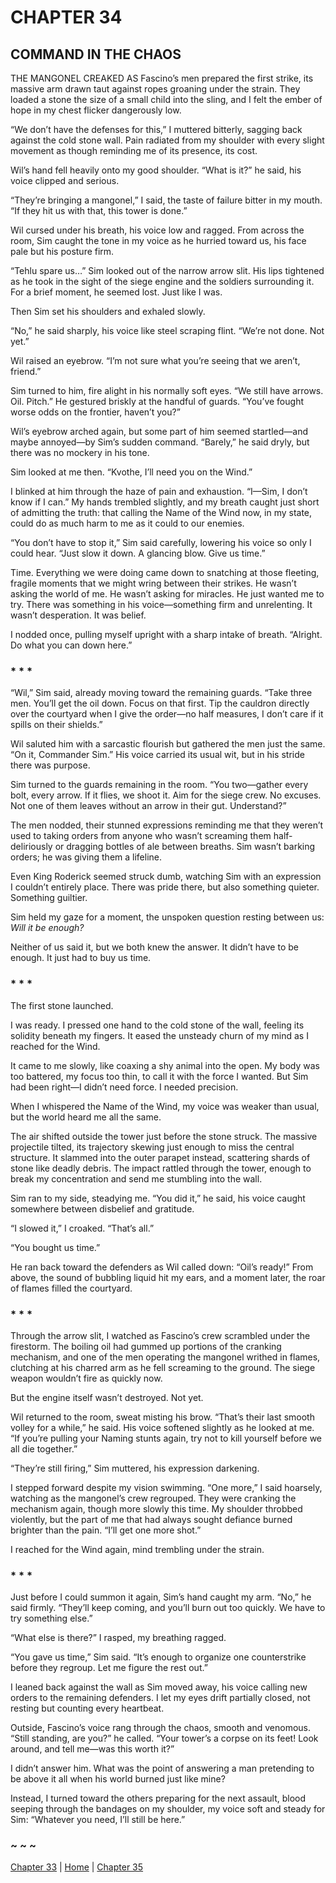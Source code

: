 # CHAPTER 34

## COMMAND IN THE CHAOS  

THE MANGONEL CREAKED AS Fascino’s men prepared the first strike, its massive arm drawn taut against ropes groaning under the strain. They loaded a stone the size of a small child into the sling, and I felt the ember of hope in my chest flicker dangerously low.

“We don’t have the defenses for this,” I muttered bitterly, sagging back against the cold stone wall. Pain radiated from my shoulder with every slight movement as though reminding me of its presence, its cost.

Wil’s hand fell heavily onto my good shoulder. “What is it?” he said, his voice clipped and serious.

“They’re bringing a mangonel,” I said, the taste of failure bitter in my mouth. “If they hit us with that, this tower is done.”

Wil cursed under his breath, his voice low and ragged. From across the room, Sim caught the tone in my voice as he hurried toward us, his face pale but his posture firm. 

“Tehlu spare us…” Sim looked out of the narrow arrow slit. His lips tightened as he took in the sight of the siege engine and the soldiers surrounding it. For a brief moment, he seemed lost. Just like I was.

Then Sim set his shoulders and exhaled slowly.

“No,” he said sharply, his voice like steel scraping flint. “We’re not done. Not yet.”

Wil raised an eyebrow. “I’m not sure what you’re seeing that we aren’t, friend.”

Sim turned to him, fire alight in his normally soft eyes. “We still have arrows. Oil. Pitch.” He gestured briskly at the handful of guards. “You’ve fought worse odds on the frontier, haven’t you?”

Wil’s eyebrow arched again, but some part of him seemed startled—and maybe annoyed—by Sim’s sudden command. “Barely,” he said dryly, but there was no mockery in his tone.

Sim looked at me then. “Kvothe, I’ll need you on the Wind.”

I blinked at him through the haze of pain and exhaustion. “I—Sim, I don’t know if I can.” My hands trembled slightly, and my breath caught just short of admitting the truth: that calling the Name of the Wind now, in my state, could do as much harm to me as it could to our enemies.

“You don’t have to stop it,” Sim said carefully, lowering his voice so only I could hear. “Just slow it down. A glancing blow. Give us time.”

Time. Everything we were doing came down to snatching at those fleeting, fragile moments that we might wring between their strikes. He wasn’t asking the world of me. He wasn’t asking for miracles. He just wanted me to try. There was something in his voice—something firm and unrelenting. It wasn’t desperation. It was belief.

I nodded once, pulling myself upright with a sharp intake of breath. “Alright. Do what you can down here.”

### * * *

“Wil,” Sim said, already moving toward the remaining guards. “Take three men. You’ll get the oil down. Focus on that first. Tip the cauldron directly over the courtyard when I give the order—no half measures, I don’t care if it spills on their shields.”

Wil saluted him with a sarcastic flourish but gathered the men just the same. “On it, Commander Sim.” His voice carried its usual wit, but in his stride there was purpose.

Sim turned to the guards remaining in the room. “You two—gather every bolt, every arrow. If it flies, we shoot it. Aim for the siege crew. No excuses. Not one of them leaves without an arrow in their gut. Understand?”

The men nodded, their stunned expressions reminding me that they weren’t used to taking orders from anyone who wasn’t screaming them half-deliriously or dragging bottles of ale between breaths. Sim wasn’t barking orders; he was giving them a lifeline.

Even King Roderick seemed struck dumb, watching Sim with an expression I couldn’t entirely place. There was pride there, but also something quieter. Something guiltier.

Sim held my gaze for a moment, the unspoken question resting between us: *Will it be enough?*

Neither of us said it, but we both knew the answer. It didn’t have to be enough. It just had to buy us time.

### * * *

The first stone launched.

I was ready. I pressed one hand to the cold stone of the wall, feeling its solidity beneath my fingers. It eased the unsteady churn of my mind as I reached for the Wind. 

It came to me slowly, like coaxing a shy animal into the open. My body was too battered, my focus too thin, to call it with the force I wanted. But Sim had been right—I didn’t need force. I needed precision. 

When I whispered the Name of the Wind, my voice was weaker than usual, but the world heard me all the same.

The air shifted outside the tower just before the stone struck. The massive projectile tilted, its trajectory skewing just enough to miss the central structure. It slammed into the outer parapet instead, scattering shards of stone like deadly debris. The impact rattled through the tower, enough to break my concentration and send me stumbling into the wall.

Sim ran to my side, steadying me. “You did it,” he said, his voice caught somewhere between disbelief and gratitude.

“I slowed it,” I croaked. “That’s all.”

“You bought us time.”

He ran back toward the defenders as Wil called down: “Oil’s ready!” From above, the sound of bubbling liquid hit my ears, and a moment later, the roar of flames filled the courtyard.

### * * *

Through the arrow slit, I watched as Fascino’s crew scrambled under the firestorm. The boiling oil had gummed up portions of the cranking mechanism, and one of the men operating the mangonel writhed in flames, clutching at his charred arm as he fell screaming to the ground. The siege weapon wouldn’t fire as quickly now.

But the engine itself wasn’t destroyed. Not yet.

Wil returned to the room, sweat misting his brow. “That’s their last smooth volley for a while,” he said. His voice softened slightly as he looked at me. “If you’re pulling your Naming stunts again, try not to kill yourself before we all die together.”

“They’re still firing,” Sim muttered, his expression darkening.

I stepped forward despite my vision swimming. “One more,” I said hoarsely, watching as the mangonel’s crew regrouped. They were cranking the mechanism again, though more slowly this time. My shoulder throbbed violently, but the part of me that had always sought defiance burned brighter than the pain. “I’ll get one more shot.”

I reached for the Wind again, mind trembling under the strain.

### * * *

Just before I could summon it again, Sim’s hand caught my arm. “No,” he said firmly. “They’ll keep coming, and you’ll burn out too quickly. We have to try something else.”

“What else is there?” I rasped, my breathing ragged.

“You gave us time,” Sim said. “It’s enough to organize one counterstrike before they regroup. Let me figure the rest out.”

I leaned back against the wall as Sim moved away, his voice calling new orders to the remaining defenders. I let my eyes drift partially closed, not resting but counting every heartbeat.

Outside, Fascino’s voice rang through the chaos, smooth and venomous. “Still standing, are you?” he called. “Your tower’s a corpse on its feet! Look around, and tell me—was this worth it?”

I didn’t answer him. What was the point of answering a man pretending to be above it all when his world burned just like mine?

Instead, I turned toward the others preparing for the next assault, blood seeping through the bandages on my shoulder, my voice soft and steady for Sim: “Whatever you need, I’ll still be here.”  

### ~ ~ ~

[Chapter 33](CHAPTER_33.md) | [Home](../) | [Chapter 35](CHAPTER_35.md)
